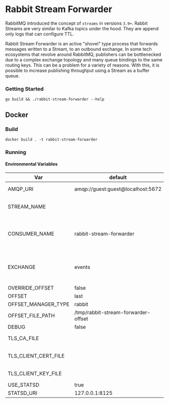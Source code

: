 # Rabbit Stream Forwarder

RabbitMQ introduced the concept of `streams` in versions `3.9+`.  Rabbit Streams are very similar to Kafka topics
under the hood.  They are append only logs that can configure TTL.

Rabbit Stream Forwarder is an active "shovel" type process that forwards messages written to a Stream, to an outbound exchange.
In some tech ecosystems that revolve around RabbitMQ, publishers can be bottlenecked due to a complex exchange topology and many queue bindings to the same routing keys.  This can be a problem
for a variety of reasons.  With this, it is possible to increase publishing throughput using a Stream as a buffer queue.


### Getting Started
```
go build && ./rabbit-stream-forwarder --help
```

## Docker

### Build
```
docker build . -t rabbit-stream-forwarder
```

### Running

#### Environmental Variables

|Var|default|description|
|---|---|---|
|AMQP_URI|amqp://guest:guest@localhost:5672|URI to connect to|
|STREAM_NAME||Stream name to forward|
|CONSUMER_NAME|rabbit-stream-forwarder|name to use on consuming functions in rabbit|
|EXCHANGE|events|name of exchange to forward messages to|
|OVERRIDE_OFFSET|false||
|OFFSET|last||
|OFFSET_MANAGER_TYPE|rabbit||
|OFFSET_FILE_PATH|/tmp/rabbit-stream-forwarder-offset||
|DEBUG|false||
|TLS_CA_FILE||client ca file path|
|TLS_CLIENT_CERT_FILE||client certificate file path|
|TLS_CLIENT_KEY_FILE||client key file path
|USE_STATSD|true||
|STATSD_URI|127.0.0.1:8125||

